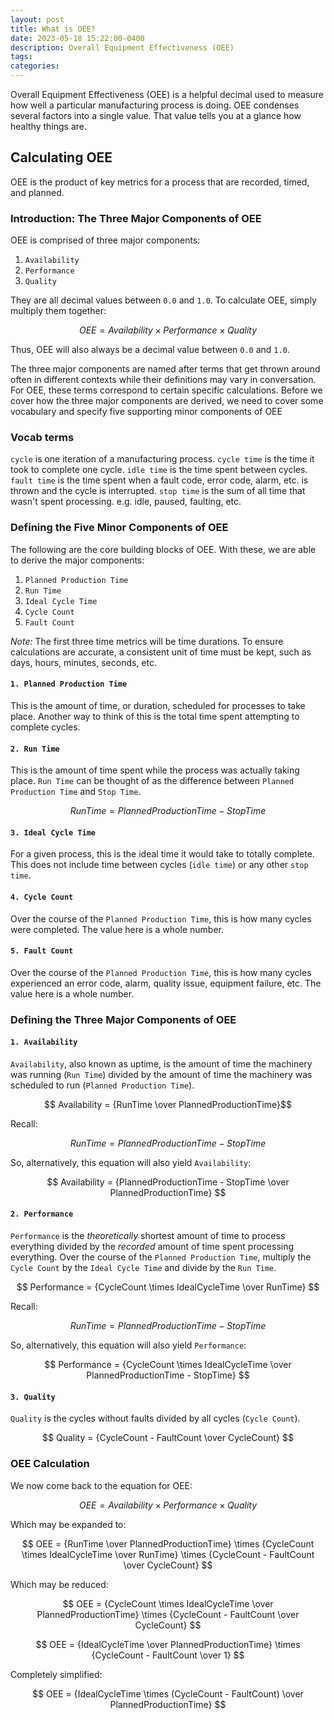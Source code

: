```yaml
---
layout: post
title: What is OEE? 
date: 2023-05-18 15:22:00-0400
description: Overall Equipment Effectiveness (OEE)
tags: 
categories: 
---
```


Overall Equipment Effectiveness (OEE) is a helpful decimal used to measure how well a particular manufacturing process is doing. OEE condenses several factors into a single value. That value tells you at a glance how healthy things are.

## Calculating OEE

OEE is the product of key metrics for a process that are recorded, timed, and planned.

### Introduction: The Three Major Components of OEE

OEE is comprised of three major components:

1. `Availability`
2. `Performance`
3. `Quality`

They are all decimal values between `0.0` and `1.0`. To calculate OEE, simply multiply them together:

$$ OEE = Availability \times Performance \times Quality $$

Thus, OEE will also always be a decimal value between `0.0` and `1.0`.

The three major components are named after terms that get thrown around often in different contexts while their definitions may vary in conversation. For OEE, these terms correspond to certain specific calculations. Before we cover how the three major components are derived, we need to cover some vocabulary and specify five supporting minor components of OEE

### Vocab terms

`cycle` is one iteration of a manufacturing process.
`cycle time` is the time it took to complete one cycle.
`idle time` is the time spent between cycles.
`fault time` is the time spent when a fault code, error code, alarm, etc. is thrown and the cycle is interrupted.
`stop time` is the sum of all time that wasn't spent processing. e.g. idle, paused, faulting, etc.

### Defining the Five Minor Components of OEE

The following are the core building blocks of OEE. With these, we are able to derive the major components:

1. `Planned Production Time`
2. `Run Time`
3. `Ideal Cycle Time`
4. `Cycle Count`
5. `Fault Count`

_Note:_ The first three time metrics will be time durations. To ensure calculations are accurate, a consistent unit of time must be kept, such as days, hours, minutes, seconds, etc.

#### `1. Planned Production Time`

This is the amount of time, or duration, scheduled for processes to take place. Another way to think of this is the total time spent attempting to complete cycles.

#### `2. Run Time`

This is the amount of time spent while the process was actually taking place. `Run Time` can be thought of as the difference between `Planned Production Time` and `Stop Time`.

$$ Run Time = Planned Production Time - Stop Time $$

#### `3. Ideal Cycle Time`

For a given process, this is the ideal time it would take to totally complete. This does not include time between cycles (`idle time`) or any other `stop time`.

#### `4. Cycle Count`

Over the course of the `Planned Production Time`, this is how many cycles were completed. The value here is a whole number.

#### `5. Fault Count`

Over the course of the `Planned Production Time`, this is how many cycles experienced an error code, alarm, quality issue, equipment failure, etc. The value here is a whole number.

### Defining the Three Major Components of OEE

#### `1. Availability`

`Availability`, also known as uptime, is the amount of time the machinery was running (`Run Time`) divided by the amount of time the machinery was scheduled to run (`Planned Production Time`).

$$ Availability = {RunTime \over PlannedProductionTime}$$

Recall:

$$ Run Time = Planned Production Time - Stop Time $$

So, alternatively, this equation will also yield `Availability`:

$$ Availability = {PlannedProductionTime - StopTime \over PlannedProductionTime} $$

#### `2. Performance`

`Performance` is the _theoretically_ shortest amount of time to process everything divided by the _recorded_ amount of time spent processing everything. Over the course of the `Planned Production Time`, multiply the `Cycle Count` by the `Ideal Cycle Time` and divide by the `Run Time`.

$$ Performance = {CycleCount \times IdealCycleTime \over RunTime} $$

Recall:

$$ Run Time = Planned Production Time - Stop Time $$

So, alternatively, this equation will also yield `Performance`:

$$ Performance = {CycleCount \times IdealCycleTime \over PlannedProductionTime - StopTime} $$

#### `3. Quality`

`Quality` is the cycles without faults divided by all cycles (`Cycle Count`).

$$ Quality = {CycleCount - FaultCount \over CycleCount} $$


### OEE Calculation

We now come back to the equation for OEE:

$$ OEE = Availability \times Performance \times Quality $$

Which may be expanded to:

$$ OEE = {RunTime \over PlannedProductionTime} \times {CycleCount \times IdealCycleTime \over RunTime} \times {CycleCount - FaultCount \over CycleCount} $$

Which may be reduced:

$$ OEE = {CycleCount \times IdealCycleTime \over PlannedProductionTime} \times {CycleCount - FaultCount \over CycleCount} $$

$$ OEE = {IdealCycleTime \over PlannedProductionTime} \times {CycleCount - FaultCount \over 1} $$

Completely simplified:

$$ OEE = {IdealCycleTime \times (CycleCount - FaultCount) \over PlannedProductionTime} $$

<!-- ## Using OEE

## Example Case Study

## How to get started tracking OEE in your operation? -->
